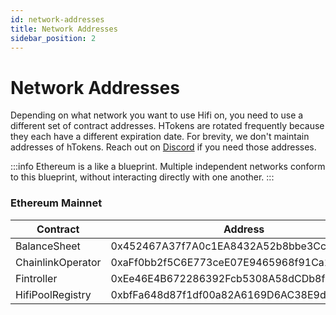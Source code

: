 ```yaml
---
id: network-addresses
title: Network Addresses
sidebar_position: 2
---
```


# Network Addresses

Depending on what network you want to use Hifi on, you need to use a different set of contract addresses.
HTokens are rotated frequently because they each have a different expiration date. For brevity, we don't maintain addresses of hTokens. Reach out on [Discord](https://discord.com/invite/mhtSRz6) if you need those addresses.

:::info
Ethereum is a like a blueprint. Multiple independent networks conform to this blueprint, without interacting directly with one another.
:::

### Ethereum Mainnet

| Contract          | Address                                    |
| ----------------- | ------------------------------------------ |
| BalanceSheet      | 0x452467A37f7A0c1EA8432A52b8bbe3Cc31E9513b |
| ChainlinkOperator | 0xaFf0bb2f5C6E773ceE07E9465968f91Ca12A7EFe |
| Fintroller        | 0xEe46E4B672286392Fcb5308A58dCDb8f0bFcA8c3 |
| HifiPoolRegistry  | 0xbfFa648d87f1df00a82A6169D6AC38E9d990b0bC |
